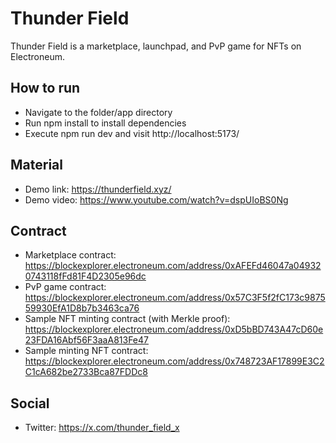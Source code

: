 # Thunder Field
Thunder Field is a marketplace, launchpad, and PvP game for NFTs on Electroneum.

## How to run
- Navigate to the folder/app directory
- Run npm install to install dependencies
- Execute npm run dev and visit http://localhost:5173/

## Material
* Demo link: https://thunderfield.xyz/
* Demo video: https://www.youtube.com/watch?v=dspUIoBS0Ng

## Contract
* Marketplace contract: https://blockexplorer.electroneum.com/address/0xAFEFd46047a049320743118fFd81F4D2305e96dc
* PvP game contract: https://blockexplorer.electroneum.com/address/0x57C3F5f2fC173c987559930EfA1D8b7b3463ca76
* Sample NFT minting contract (with Merkle proof): https://blockexplorer.electroneum.com/address/0xD5bBD743A47cD60e23FDA16Abf56F3aaA813Fe47
* Sample minting NFT contract: https://blockexplorer.electroneum.com/address/0x748723AF17899E3C2C1cA682be2733Bca87FDDc8

## Social
* Twitter: https://x.com/thunder_field_x
